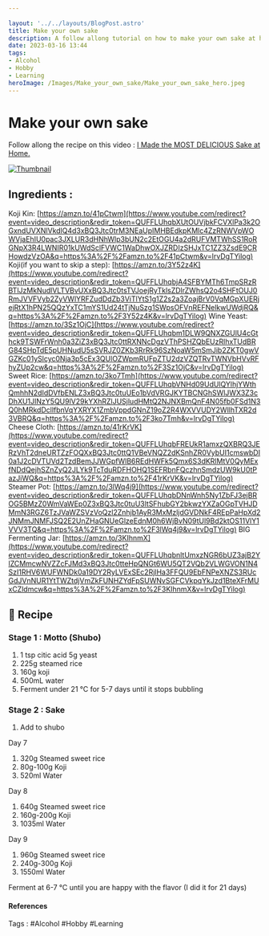 ```yaml
---
 
layout: '../../layouts/BlogPost.astro'
title: Make your own sake
description: A follow allong tutorial on how to make your own sake at home. Based on the tutorial video from Jimmy Kim.
date: 2023-03-16 13:44
tags: 
- Alcohol
- Hobby
- Learning
heroImage: /Images/Make_your_own_sake/Make_your_own_sake_hero.jpeg
---
```


# Make your own sake

Follow allong the recipe on this video : [I Made the MOST DELICIOUS Sake at Home.](https://www.youtube.com/watch?v=lrvDgTYilog)

[![Thumbnail](/Images/Make_your_own_sake/thumbnail.jpg)](https://www.youtube.com/watch?v=lrvDgTYilog)

## Ingredients :
Koji Kin: [https://amzn.to/41pCtwm](https://www.youtube.com/redirect?event=video_description&redir_token=QUFFLUhqbXUtOUVjbkFCVXlPa3k2OGxndUVXNlVkdlQ4d3xBQ3Jtc0trM3NEaUpIMHBEdkpKMlc4ZzRNWVpWOWVjaEhIU0pac3JXLUR3dHNhWlp3bUN2c2EtOGU4a2dRUFVMTWhSS1RoRGNpX3R4LWNIR01kUWdSclFVWC1WaDhwOXJZRDIzSHJxTC1ZZ3ZsdE9CRHowdzVzOA&q=https%3A%2F%2Famzn.to%2F41pCtwm&v=lrvDgTYilog) 
Koji(if you want to skip a step): [https://amzn.to/3Y52z4K](https://www.youtube.com/redirect?event=video_description&redir_token=QUFFLUhqbjA4SFBYMTh6TmpSRzRBTlJzMkNudlVLTVBvUXxBQ3Jtc0tsTVJoejRyTklsZDlrZWhsQ2o4SHFtOUJ0RmJVVFVyb2ZyVWlYRFZudDdZb3ViTlYtS1g1Z2s2a3ZoajBrV0VqMGpXUERjejRtX1hPN25QQzYxTC1mYS1Ud24tTjNuSzg1SWpsOFVnREFNelkwUWdjRQ&q=https%3A%2F%2Famzn.to%2F3Y52z4K&v=lrvDgTYilog) 
Wine Yeast: [https://amzn.to/3Sz1OjC](https://www.youtube.com/redirect?event=video_description&redir_token=QUFFLUhqbm1DLW9QNXZGUlU4cGthck9TSWFrWnh0a3ZiZ3xBQ3Jtc0ttRXNNcDgzVThPSHZQbEUzRlhxTUdBRG84SHpTdE5pUHNudU5sSVRJZ0ZKb3RrRk96SzNoaW5mSmJib2ZKT0gwVGZKc01ySlcyc0Nja3p5cEx3QUlOZWpmRUFpZTU2dzVZQTRvTWNVbHVvRFhyZUp2cw&q=https%3A%2F%2Famzn.to%2F3Sz1OjC&v=lrvDgTYilog) 
Sweet Rice: [https://amzn.to/3ko7Tmh](https://www.youtube.com/redirect?event=video_description&redir_token=QUFFLUhqbVNHd09UdUlQYlhjYWthQmhhN2dIdDVfbENLZ3xBQ3Jtc0tuUEo1bVdVRGJKYTBCNGhSWlJWX3Z3cDhXU1JINzY5QU9lV29kYXhRZlJUSjludHMtQ2NJNXBmQnF4N05fb0FSd1N3Q0hMRkdDcllfbnVqYXRYX1ZmbVppdGNnZ19oZ2R4WXVVUDY2WllhTXR2d3VBRQ&q=https%3A%2F%2Famzn.to%2F3ko7Tmh&v=lrvDgTYilog) 
Cheese Cloth: [https://amzn.to/41rKrVK](https://www.youtube.com/redirect?event=video_description&redir_token=QUFFLUhqbFREUkR1amxzQXBRQ3JERzVhT2dneURTZzFOQXxBQ3Jtc0ttQ1VBeVNQZ2dKSnhZR0VybUI1cmswbDI0a1J2cDVTUVd2TzdBemJJWGpfWlB6REdHWFk5Qmx6S3dKRlMtV0QyMExfNDdQejhSZnZyQ2JLYk9TcTduRDFHOHQ1SEFRbnFQczhnSmdzUW9kU0tPazJiWQ&q=https%3A%2F%2Famzn.to%2F41rKrVK&v=lrvDgTYilog) 
Steamer Pot: [https://amzn.to/3lWq4j9](https://www.youtube.com/redirect?event=video_description&redir_token=QUFFLUhqbDNnWnh5Ny1ZbFJ3ejBROG5BMzZ0WmVaWEp0Z3xBQ3Jtc0tuU3ltSFhubGY2bkwzYXZaOGpTVHJDMmN3RGZ6TzJVaWZSVzVoQzl2Znhjb1AyR3MxMzljdGVDNkF4REpPaHpXd2JNMmJNMFJSQ2E2UnZHaGNUeGlzeEdnM0h6WjBvN09tUl9Bd2ktOS11VlY1VVV3TQ&q=https%3A%2F%2Famzn.to%2F3lWq4j9&v=lrvDgTYilog) 
BIG Fermenting Jar: [https://amzn.to/3KIhnmX](https://www.youtube.com/redirect?event=video_description&redir_token=QUFFLUhqbnltUmxzNGR6bUZ3ajB2YlZCMmcwNVZZcFJMd3xBQ3Jtc0tteHpQNGt6WU5QT2VQb2VLWGVON1N4SzI1RHV6WUFWNDk0a19DY2RyLVExSEc2RjlHa3FFQU9EbFNPeXNZS3RUcGdJVnNUR1YtTWZtdjVmZkFUNHZYdFpSUWNvSGFCVkpqYkJzd1BteXFrMUxCZldmcw&q=https%3A%2F%2Famzn.to%2F3KIhnmX&v=lrvDgTYilog)


## 📃 Recipe

### Stage 1 : Motto (Shubo)
1. 1 tsp citic acid 5g yeast 
2. 225g steamed rice 
3. 160g koji 
4. 500mL water 
5. Ferment under 21 °C for 5-7 days until it stops bubbling 
### Stage 2 : Sake 

1. Add to shubo 

Day 7  
1. 320g Steamed sweet rice 
2. 80g-100g Koji 
3. 520ml Water 

Day 8 
1. 640g Steamed sweet rice 
2. 160g-200g Koji 
3. 1035ml Water 

Day 9 
1. 960g Steamed sweet rice 
2. 240g-300g Koji 
3. 1550ml Water 

Ferment at 6-7 °C until you are happy with the flavor (I did it for 21 days)


#### References
Tags : #Alcohol #Hobby #Learning 



